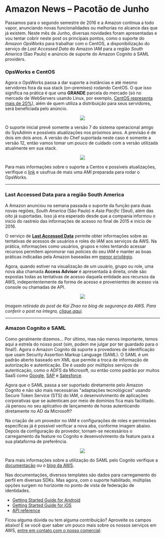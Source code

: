 # Amazon News – Pacotão de Junho

Passamos para o segundo semestre de 2016 e a Amazon continua a todo vapor, anunciando novas funcionalidades ou melhorias no alcance das que já existem. Neste mês de Junho, diversas novidades foram apresentadas e vou tentar cobrir neste post os principais pontos, como o suporte do _Amazon OpsWorks_ para trabalhar com o CentOS, a disponibilização do serviço de *Last Accessed Data* do Amazon IAM para a região *South America* (Sao Paulo) e anúncio de suporte do Amazon Cognito à SAML providers.
  
### OpsWorks e CentOS

Agora o OpsWorks passa a dar suporte a instâncias e até mesmo servidores fora da sua stack (on-premises) rodando CentOS. O que isso significa na prática é que uma **GRANDE** parcela do mercado (só no mercado de WebServers usando Linux, por exemplo, [CentOS representa mais de 20%](https://w3techs.com/technologies/details/os-linux/all/all)), além de quem utiliza a distribuição para seus servidores, será beneficiada pelo anúncio.

<p align="center"><img src="https://dl.dropboxusercontent.com/s/iyit6uo2dxvkqnv/Screen%20Shot%202016-07-01%20at%208.11.42%20AM.png?dl=0"Market Share - CentOS"></p>

O suporte inicial prevê somente a versão 7 do sistema operacional amigo do SysAdmin e possíveis atualizações nos próximos anos. A previsão é de dois em dois anos. A versão do Chef suportada neste caso é somente a versão 12, então vamos tomar um pouco de cuidado com a versão utilizada atualmente em sua stack.

<p align="center"><img src="https://dl.dropboxusercontent.com/s/6mcg73ayvawnayb/Screen%20Shot%202016-06-28%20at%2010.15.41%20PM.png?dl=0"OpsWorks - Centos"></p>

Para mais informações sobre o suporte a Centos e possíveis atualizações, verifique o [link](https://docs.aws.amazon.com/opsworks/latest/userguide/workinginstances-os-linux.html#workinginstances-os-linux-centos) e usufrua de mais uma AMI preparada para rodar o OpsWorks.

---  
  

### Last Accessed Data para a região South America

A Amazon anunciou na semana passada o suporte da função para duas novas regiões, *South America* (São Paulo) e *Asia Pacific* (Seul), além das oito já suportadas. Isso já era esperado desde que a compania informou o início do rastreio das informações de acesso no final de 2015 e início de 2016. 

O serviço de [__Last Accessed Data__](http://docs.aws.amazon.com/IAM/latest/UserGuide/access_policies_access-advisor.html?icmpid=docs_iam_console) permite obter informações sobre as tentativas de acessos de usuários e roles do IAM aos serviços da AWS. Na prática, informações como usuários, grupos e roles tentando acessar recursos permitem apromorar nas *policies* do seu IAM e manter as boas práticas indicadas pela Amazon baseadas em [menor privilégio](http://docs.aws.amazon.com/IAM/latest/UserGuide/best-practices.html#grant-least-privilege).

Agora, quando estiver na visualização de um usuário, grupo ou role, uma nova aba chamada __Access Advisor__ é apresentada à direita, onde são expostas todas as tentativas de acesso daquela entidade aos recursos da AWS, indepententemente da forma de acesso e provenientes de acesso via console ou chamadas de API. 

<p align="center"><img src="https://dl.dropboxusercontent.com/s/s4otsk5ybalpfg6/Policy-centric-image-1ab.png?dl=0"IAM - Last Accessed Data"></p>

*Imagem retirada do post de Kai Zhao no blog de segurança da AWS. Para conferir o post na íntegra, [clique aqui](https://blogs.aws.amazon.com/security/post/Tx280RX2WH6WUD7/Remove-Unnecessary-Permissions-in-Your-IAM-Policies-by-Using-Service-Last-Access).*

--- 
  
### Amazon Cognito e SAML

Como geralmente dizemos...
Por último, mas não menos importante, temos aqui a estrela do nosso post (sim, podem me julgar por ter guardado para o final!). Agora o Amazon Cognito dá suporte a provedores de identificação que usam Security Assertion Markup Language (SAML). O SAML é um padrão aberto baseado em XML que permite a troca de informação de autorização e autenticação. Ele é usado por múltiplos serviços de autenticação, como o ADFS da Microsoft, ou então como padrão por muitos SaaS como [Google](https://developers.google.com/google-apps/sso/saml_reference_implementation), [SAP](https://wiki.scn.sap.com/wiki/display/Security/Single+Sign-On+with+SAML+2.0) e [Salesforce](https://developer.salesforce.com/page/How_to_Implement_Single_Sign-On_with_Force.com).

Agora que o SAML passa a ser suportado diretamente pelo Amazon Cognito e não são mais necessárias "adaptações tecnológicas" usando Secure Token Service (STS) do IAM, o desenvolvimento de aplicações corporativas que se autenticam por meio de domínios fica mais facilitado. Já pensou no seu aplicativo de lançamento de horas autenticando diretamente no AD da Microsoft? 

Na criação de um provedor no IAM e configurações de roles e permissões específicas já é possível verificar a nova aba, conforme imagem abaixo. Depois da configuração do provedor, tornam-se necessários o carregamento da feature no Cognito e desenvolvimento da feature para a sua plataforma de preferência.  

<p align="center"><img src="https://dl.dropboxusercontent.com/s/g5qcq5pkobdrj62/Screen%20Shot%202016-06-29%20at%209.16.29%20AM.png?dl=0"Cognito - SAML"></p>

Para mais informações sobre a utilização do SAML pelo Cognito verifique a [documentação](http://docs.aws.amazon.com/cognito/latest/developerguide/saml-identity-provider.html) ou o [blog da AWS](https://mobile.awsblog.com/post/Tx28TCWLHIRK4GT/Announcing-SAML-Support-for-Amazon-Cognito).

Nas documentações, diversos templates são dados para carregamento do perfil em diversas SDKs. Mas agora, com o suporte habilitado, múltiplas opções surgem no horizonte no ponto de vista de federação de identidades.

 - [Getting Started Guide for Android](https://docs.aws.amazon.com/mobile/sdkforandroid/developerguide/cognito-auth.html)
 - [Getting Started Guide for iOS](https://docs.aws.amazon.com/mobile/sdkforios/developerguide/cognito-auth.html)
 - [API reference](http://aws.amazon.com/documentation/cognito/)  

Ficou alguma dúvida ou tem alguma contribuição? Aproveite os campos abaixo! E se você quer saber um pouco mais sobre os nossos serviços em AWS, [entre em contato com o nosso comercial](http://conteudo.concretesolutions.com.br/concrete-solutions-contato).
